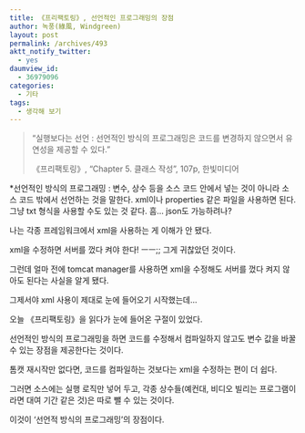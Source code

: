 ```yaml
---
title: 《프리팩토링》, 선언적인 프로그래밍의 장점
author: 녹풍(綠風, Windgreen)
layout: post
permalink: /archives/493
aktt_notify_twitter:
  - yes
daumview_id:
  - 36979096
categories:
  - 기타
tags:
  - 생각해 보기
---
```

> “실행보다는 선언 : 선언적인 방식의 프로그래밍은 코드를 변경하지 않으면서 유연성을 제공할 수 있다.”
> 
> 《프리팩토링》, &#8220;Chapter 5. 클래스 작성&#8221;, 107p, 한빛미디어

<div class="box">
  <p>
    *선언적인 방식의 프로그래밍 : 변수, 상수 등을 소스 코드 안에서 넣는 것이 아니라 소스 코드 밖에서 선언하는 것을 말한다. xml이나 properties 같은 파일을 사용하면 된다. 그냥 txt 형식을 사용할 수도 있는 것 같다. 흠&#8230; json도 가능하려나?
  </p>
</div>

나는 각종 프레임워크에서 xml을 사용하는 게 이해가 안 됐다.

xml을 수정하면 서버를 껐다 켜야 한다! ㅡㅡ;; 그게 귀찮았던 것이다.

그런데 얼마 전에 tomcat manager를 사용하면 xml을 수정해도 서버를 껐다 켜지 않아도 된다는 사실을 알게 됐다.

그제서야 xml 사용이 제대로 눈에 들어오기 시작했는데…

오늘 《프리팩토링》을 읽다가 눈에 들어온 구절이 있었다.

선언적인 방식의 프로그래밍을 하면 코드를 수정해서 컴파일하지 않고도 변수 값을 바꿀 수 있는 장점을 제공한다는 것이다.

톰캣 재시작만 없다면, 코드를 컴파일하는 것보다는 xml을 수정하는 편이 더 쉽다.

그러면 소스에는 실행 로직만 넣어 두고, 각종 상수들(예컨대, 비디오 빌리는 프로그램이라면 대여 기간 같은 것)은 따로 뺄 수 있는 것이다.

이것이 &#8216;선언적 방식의 프로그래밍&#8217;의 장점이다.
